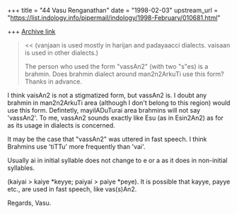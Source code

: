 +++
title = "44 Vasu Renganathan"
date = "1998-02-03"
upstream_url = "https://list.indology.info/pipermail/indology/1998-February/010681.html"

+++
[Archive link](https://list.indology.info/pipermail/indology/1998-February/010681.html)

> << (vanjaan is used mostly in harijan and padayaacci dialects. vaisaan is used
>  in other dialects.)
>   >>
> The person who used the form "vassAn2" (with two "s"es) is a brahmin. Does
> brahmin dialect around man2n2ArkuTi use this form? Thanks in advance.

I think vaisAn2 is not a stigmatized form, but vassAn2 is.  I doubt any
brahmin in man2n2ArkuTi area (although I don't belong to this region)
would use this form.  Defintetly, mayilADuTurai area brahmins will not say
'vassAn2'.  To me, vassAn2 sounds exactly like Esu (as in Esin2An2) as for
as its usage in dialects is concerned.

It may be the case that "vassAn2" was uttered in fast speech. I think
Brahmins use 'tiTTu' more frequently than 'vai'.

Usually ai in initial syllable does not change to e or a as it does in
non-initial syllables.

(kaiyai > kaiye *keyye;  paiyai > paiye *peye). It is possible
that kayye, payye etc., are used in fast speech, like vas(s)An2.

Regards,
Vasu.



